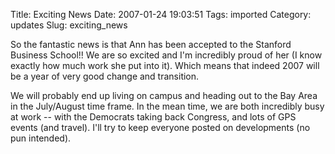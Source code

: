 Title: Exciting News
Date: 2007-01-24 19:03:51
Tags: imported
Category: updates
Slug: exciting_news


So the fantastic news is that Ann has been accepted to the Stanford Business School!! We are so excited and I'm incredibly proud of her (I know exactly how much work she put into it). Which means that indeed 2007 will be a year of very good change and transition.

We will probably end up living on campus and heading out to the Bay Area in the July/August time frame. In the mean time, we are both incredibly busy at work -- with the Democrats taking back Congress, and lots of GPS events (and travel). I'll try to keep everyone posted on developments (no pun intended).
